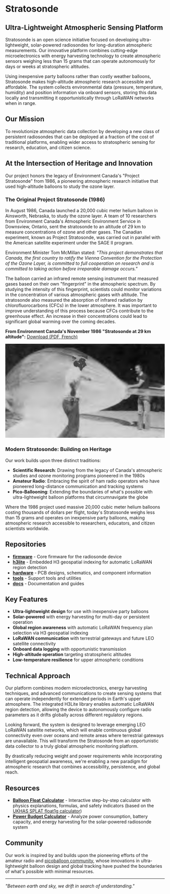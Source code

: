# Stratosonde

## Ultra-Lightweight Atmospheric Sensing Platform

Stratosonde is an open science initiative focused on developing ultra-lightweight, solar-powered radiosondes for long-duration atmospheric measurements. Our innovative platform combines cutting-edge microelectronics with energy harvesting technology to create atmospheric sensors weighing less than 15 grams that can operate autonomously for days or weeks at stratospheric altitudes.

Using inexpensive party balloons rather than costly weather balloons, Stratosonde makes high-altitude atmospheric research accessible and affordable. The system collects environmental data (pressure, temperature, humidity) and position information via onboard sensors, storing this data locally and transmitting it opportunistically through LoRaWAN networks when in range.

## Our Mission

To revolutionize atmospheric data collection by developing a new class of persistent radiosondes that can be deployed at a fraction of the cost of traditional platforms, enabling wider access to stratospheric sensing for research, education, and citizen science.

## At the Intersection of Heritage and Innovation

Our project honors the legacy of Environment Canada's "Project Stratosonde" from 1986, a pioneering atmospheric research initiative that used high-altitude balloons to study the ozone layer.

### The Original Project Stratosonde (1986)

In August 1986, Canada launched a 20,000 cubic meter helium balloon in Ainsworth, Nebraska, to study the ozone layer. A team of 10 researchers from Environment Canada's Atmospheric Environment Service in Downsview, Ontario, sent the stratosonde to an altitude of 29 km to measure concentrations of ozone and other gases. The Canadian experiment, known as Project Stratosonde, was carried out in parallel with the American satellite experiment under the SAGE II program.

Environment Minister Tom McMillan stated: *"This project demonstrates that Canada, the first country to ratify the Vienna Convention for the Protection of the Ozone Layer, is committed to full cooperation on research and is committed to taking action before irreparable damage occurs."*

The balloon carried an infrared remote sensing instrument that measured gases based on their own "fingerprint" in the atmospheric spectrum. By studying the intensity of this fingerprint, scientists could monitor variations in the concentration of various atmospheric gases with altitude. The stratosonde also measured the absorption of infrared radiation by chlorofluorocarbons (CFCs) in the lower atmosphere. It was important to improve understanding of this process because CFCs contribute to the greenhouse effect. An increase in their concentrations could lead to significant global warming over the coming decades.

**From Environment Canada's November 1986 "Stratosonde at 29 km altitude":** [Download (PDF, French)](https://github.com/stratosonde/.github/raw/main/profile/images/En1-3-1986-6-2-fra.pdf)

![Project Stratosonde 1986 - Zephyr Magazine](images/zephyr1986.png)

### Modern Stratosonde: Building on Heritage

Our work builds upon three distinct traditions:

- **Scientific Research**: Drawing from the legacy of Canada's atmospheric studies and ozone monitoring programs pioneered in the 1980s
- **Amateur Radio**: Embracing the spirit of ham radio operators who have pioneered long-distance communication and tracking systems
- **Pico-Ballooning**: Extending the boundaries of what's possible with ultra-lightweight balloon platforms that circumnavigate the globe

Where the 1986 project used massive 20,000 cubic meter helium balloons costing thousands of dollars per flight, today's Stratosonde weighs less than 15 grams and operates on inexpensive party balloons, making atmospheric research accessible to researchers, educators, and citizen scientists worldwide.


## Repositories

- [**firmware**](https://github.com/stratosonde/firmware) - Core firmware for the radiosonde device
- [**h3lite**](https://github.com/stratosonde/h3lite) - Embedded H3 geospatial indexing for automatic LoRaWAN region detection
- [**hardware**](https://docs.google.com/document/d/1UvLQhTHOeyt-fdj2o6CyQJJvrkRZcYuKuNxAXdWrK4A/edit?usp=sharing) - PCB designs, schematics, and component information
- [**tools**](https://github.com/stratosonde/tools) - Support tools and utilities
- [**docs**](https://github.com/stratosonde/docs) - Documentation and guides

## Key Features

- **Ultra-lightweight design** for use with inexpensive party balloons
- **Solar-powered** with energy harvesting for multi-day or persistent operation
- **Global region awareness** with automatic LoRaWAN frequency plan selection via H3 geospatial indexing
- **LoRaWAN communication** with terrestrial gateways and future LEO satellite connectivity
- **Onboard data logging** with opportunistic transmission
- **High-altitude operation** targeting stratospheric altitudes
- **Low-temperature resilience** for upper atmospheric conditions

## Technical Approach

Our platform combines modern microelectronics, energy harvesting techniques, and advanced communications to create sensing systems that can operate independently for extended periods in Earth's upper atmosphere. The integrated H3Lite library enables automatic LoRaWAN region detection, allowing the device to autonomously configure radio parameters as it drifts globally across different regulatory regions.

Looking forward, the system is designed to leverage emerging LEO LoRaWAN satellite networks, which will enable continuous global connectivity even over oceans and remote areas where terrestrial gateways are unavailable. This will transform the Stratosonde from an opportunistic data collector to a truly global atmospheric monitoring platform.

By drastically reducing weight and power requirements while incorporating intelligent geospatial awareness, we're enabling a new paradigm for atmospheric research that combines accessibility, persistence, and global reach.

## Resources

- [**Balloon Float Calculator**](https://stratosonde.github.io/.github/profile/float1g_visual.html) - Interactive step-by-step calculator with physics explanations, formulas, and safety indicators (based on the [UKHAS SPLAT float1g calculator](https://ukhas.org.uk/doku.php?id=projects:splat))
- [**Power Budget Calculator**](https://stratosonde.github.io/.github/profile/solar_radiosonde_power_budget.html) - Analyze power consumption, battery capacity, and energy harvesting for the solar-powered radiosonde system

## Community

Our work is inspired by and builds upon the pioneering efforts of the amateur radio and [picoballoon community](https://groups.io/g/picoballoon), whose innovations in ultra-lightweight balloon design and global tracking have pushed the boundaries of what's possible with minimal resources.

---

*"Between earth and sky, we drift in search of understanding."*
